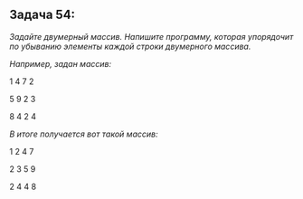 ## Задача 54: 
*Задайте двумерный массив. Напишите программу, которая упорядочит по убыванию элементы каждой строки двумерного массива.*

*Например, задан массив:*

1 4 7 2

5 9 2 3

8 4 2 4

*В итоге получается вот такой массив:*

1 2 4 7

2 3 5 9

2 4 4 8